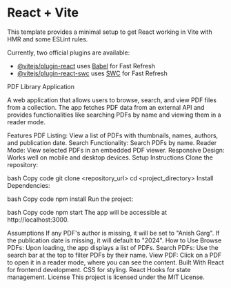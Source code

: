 # React + Vite

This template provides a minimal setup to get React working in Vite with HMR and some ESLint rules.

Currently, two official plugins are available:

- [@vitejs/plugin-react](https://github.com/vitejs/vite-plugin-react/blob/main/packages/plugin-react/README.md) uses [Babel](https://babeljs.io/) for Fast Refresh
- [@vitejs/plugin-react-swc](https://github.com/vitejs/vite-plugin-react-swc) uses [SWC](https://swc.rs/) for Fast Refresh



PDF Library Application

A web application that allows users to browse, search, and view PDF files from a collection. The app fetches PDF data from an external API and provides functionalities like searching PDFs by name and viewing them in a reader mode.

Features
PDF Listing: View a list of PDFs with thumbnails, names, authors, and publication date.
Search Functionality: Search PDFs by name.
Reader Mode: View selected PDFs in an embedded PDF viewer.
Responsive Design: Works well on mobile and desktop devices.
Setup Instructions
Clone the repository:

bash
Copy code
git clone <repository_url>
cd <project_directory>
Install Dependencies:

bash
Copy code
npm install
Run the project:

bash
Copy code
npm start
The app will be accessible at http://localhost:3000.

Assumptions
If any PDF's author is missing, it will be set to "Anish Garg".
If the publication date is missing, it will default to "2024".
How to Use
Browse PDFs: Upon loading, the app displays a list of PDFs.
Search PDFs: Use the search bar at the top to filter PDFs by their name.
View PDF: Click on a PDF to open it in a reader mode, where you can see the content.
Built With
React for frontend development.
CSS for styling.
React Hooks for state management.
License
This project is licensed under the MIT License.